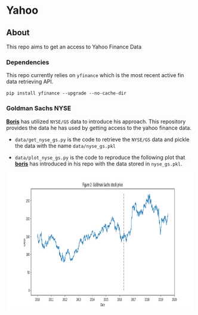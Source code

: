 # Yahoo

## About
This repo aims to get an access to Yahoo Finance Data 

### Dependencies 

This repo currently relies on `yfinance` which is the most recent active fin data retrieving API.

    pip install yfinance --upgrade --no-cache-dir

### Goldman Sachs NYSE

__[Boris](https://github.com/borisbanushev/stockpredictionai)__ has utilized `NYSE/GS` data to introduce his approach.
This repository provides the data he has used by getting access to the yahoo finance data. 

- `data/get_nyse_gs.py` is the code to retrieve the `NYSE/GS` data and pickle the data with the name `data/nyse_gs.pkl`

- `data/plot_nyse_gs.py` is the code to reproduce the following plot that __[boris](https://github.com/borisbanushev/stockpredictionai)__ has introduced in his repo with the data stored in `nyse_gs.pkl`.

<p align="center">
  <img src="/assets/nyse_gs.png" width="497" height="370">
</p>